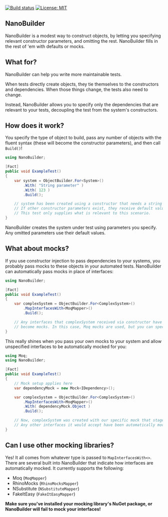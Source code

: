 ﻿[![Build status](https://ci.appveyor.com/api/projects/status/k1n4ek7nbst9tl8y?svg=true)](https://ci.appveyor.com/project/alexwnovak/nanobuilder)
[![License: MIT](https://img.shields.io/badge/License-MIT-blue.svg)](https://opensource.org/licenses/MIT)

## NanoBuilder

NanoBuilder is a modest way to construct objects, by letting you specifying relevant constructor parameters, and omitting the rest. NanoBuilder fills in the rest of 'em with defaults or mocks.

## What for?

NanoBuilder can help you write more maintainable tests.

When tests directly create objects, they tie themselves to the constructors and dependencies. When those things change, the tests also need to change.

Instead, NanoBuilder allows you to specify only the dependencies that are relevant to your tests, decoupling the test from the system's constructors.

## How does it work?

You specify the type of object to build, pass any number of objects with the fluent syntax (these will become the constructor parameters), and then call `Build()`!

```csharp
using NanoBuilder;

[Fact]
public void ExampleTest()
{
    var system = ObjectBuilder.For<System>()
        .With( "String parameter" )
        .With( 123 )
        .Build();

    // system has been created using a constructor that needs a string and int.
    // If other constructor parameters exist, they receive default values.
    // This test only supplies what is relevant to this scenario.
}
```

NanoBuilder creates the system under test using parameters you specify. Any omitted parameters use their default values.

## What about mocks?

If you use constructor injection to pass dependencies to your systems, you probably pass mocks to these objects in your automated tests. NanoBuilder can automatically pass mocks in place of interfaces:

```csharp
using NanoBuilder;

[Fact]
public void ExampleTest()
{
    var complexSystem = ObjectBuilder.For<ComplexSystem>()
        .MapInterfacesWith<MoqMapper>()
        .Build();

    // Any interfaces that complexSystem received via constructor have automatically
    // become mocks. In this case, Moq mocks are used, but you can specify other mocking libraries.
}
```

This really shines when you pass your own mocks to your system and allow unspecified interfaces to be automatically mocked for you:

```csharp
using Moq;
using NanoBuilder;

[Fact]
public void ExampleTest()
{
    // Mock setup applies here
    var dependencyMock = new Mock<IDependency>();

    var complexSystem = ObjectBuilder.For<ComplexSystem>()
        .MapInterfacesWith<MoqMapper>()
        .With( dependencyMock.Object )
        .Build();

    // Now, complexSystem was created with our specific mock that stages this test scenario.
    // Any other interfaces it would accept have been automatically mocked out.
}
```

## Can I use other mocking libraries?

Yes! It all comes from whatever type is passed to `MapInterfacesWith<>`. There are several built into NanoBuilder that indicate how interfaces are automatically mocked. It currently supports the following:

- Moq (`MoqMapper`)
- RhinoMocks (`RhinoMocksMapper`)
- NSubstitute (`NSubstituteMapper`)
- FakeItEasy (`FakeItEasyMapper`)

**Make sure you've installed your mocking library's NuGet package, or NanoBuilder will fail to mock your interfaces!**


